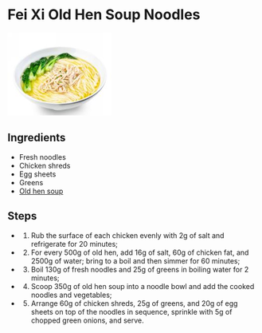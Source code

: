 # Fei Xi Old Hen Soup Noodles

![Fei Xi Old Hen Soup Noodles](../../images/%E8%82%A5%E8%A5%BF%E8%80%81%E6%AF%8D%E9%B8%A1%E6%B1%A4%E9%9D%A2.png)


## Ingredients

- Fresh noodles
- Chicken shreds
- Egg sheets
- Greens
- [Old hen soup](../soups/Old%20Hen%20Soup.md)

## Steps

- 1. Rub the surface of each chicken evenly with 2g of salt and refrigerate for 20 minutes;
- 2. For every 500g of old hen, add 16g of salt, 60g of chicken fat, and 2500g of water; bring to a boil and then simmer for 60 minutes;
- 3. Boil 130g of fresh noodles and 25g of greens in boiling water for 2 minutes;
- 4. Scoop 350g of old hen soup into a noodle bowl and add the cooked noodles and vegetables;
- 5. Arrange 60g of chicken shreds, 25g of greens, and 20g of egg sheets on top of the noodles in sequence, sprinkle with 5g of chopped green onions, and serve.